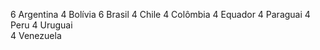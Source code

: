 6 	 Argentina
4 	 Bolívia
6 	 Brasil
4 	 Chile
4 	 Colômbia
4 	 Equador
4 	 Paraguai
4 	 Peru
4 	 Uruguai 	
4 	 Venezuela